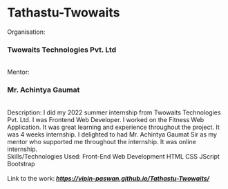 # Tathastu-Twowaits

Organisation: <h3>Twowaits Technologies Pvt. Ltd</h3>
<br>
Mentor: <h3> Mr. Achintya Gaumat </h3>
<br>
Description: I did my 2022 summer internship from Twowaits Technologies Pvt. Ltd. I was Frontend Web Developer. I worked on the Fitness Web Application. It was great learning and experience throughout the project. It was 4 weeks internship. I delighted to had Mr. Achintya Gaumat Sir as my mentor who supported me throughout the internship. It was online internship.
<br>
Skills/Technologies Used: Front-End Web Development  HTML  CSS  JScript  Bootstrap  
<br>
Link to the work:<i><strong> https://vipin-paswan.github.io/Tathastu-Twowaits/ </i></strong>
